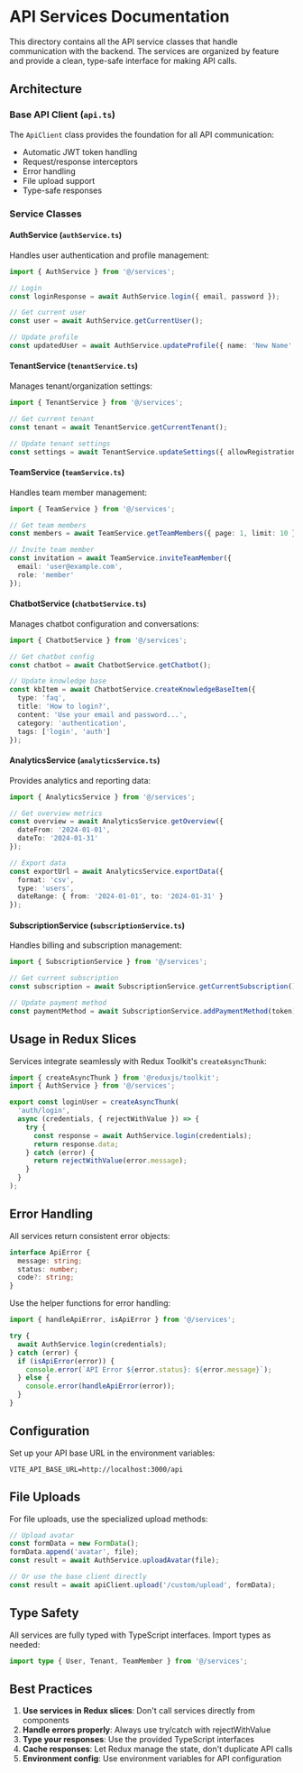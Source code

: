 # API Services Documentation

This directory contains all the API service classes that handle communication with the backend. The services are organized by feature and provide a clean, type-safe interface for making API calls.

## Architecture

### Base API Client (`api.ts`)
The `ApiClient` class provides the foundation for all API communication:
- Automatic JWT token handling
- Request/response interceptors
- Error handling
- File upload support
- Type-safe responses

### Service Classes

#### AuthService (`authService.ts`)
Handles user authentication and profile management:
```typescript
import { AuthService } from '@/services';

// Login
const loginResponse = await AuthService.login({ email, password });

// Get current user
const user = await AuthService.getCurrentUser();

// Update profile
const updatedUser = await AuthService.updateProfile({ name: 'New Name' });
```

#### TenantService (`tenantService.ts`)
Manages tenant/organization settings:
```typescript
import { TenantService } from '@/services';

// Get current tenant
const tenant = await TenantService.getCurrentTenant();

// Update tenant settings
const settings = await TenantService.updateSettings({ allowRegistration: false });
```

#### TeamService (`teamService.ts`)
Handles team member management:
```typescript
import { TeamService } from '@/services';

// Get team members
const members = await TeamService.getTeamMembers({ page: 1, limit: 10 });

// Invite team member
const invitation = await TeamService.inviteTeamMember({
  email: 'user@example.com',
  role: 'member'
});
```

#### ChatbotService (`chatbotService.ts`)
Manages chatbot configuration and conversations:
```typescript
import { ChatbotService } from '@/services';

// Get chatbot config
const chatbot = await ChatbotService.getChatbot();

// Update knowledge base
const kbItem = await ChatbotService.createKnowledgeBaseItem({
  type: 'faq',
  title: 'How to login?',
  content: 'Use your email and password...',
  category: 'authentication',
  tags: ['login', 'auth']
});
```

#### AnalyticsService (`analyticsService.ts`)
Provides analytics and reporting data:
```typescript
import { AnalyticsService } from '@/services';

// Get overview metrics
const overview = await AnalyticsService.getOverview({
  dateFrom: '2024-01-01',
  dateTo: '2024-01-31'
});

// Export data
const exportUrl = await AnalyticsService.exportData({
  format: 'csv',
  type: 'users',
  dateRange: { from: '2024-01-01', to: '2024-01-31' }
});
```

#### SubscriptionService (`subscriptionService.ts`)
Handles billing and subscription management:
```typescript
import { SubscriptionService } from '@/services';

// Get current subscription
const subscription = await SubscriptionService.getCurrentSubscription();

// Update payment method
const paymentMethod = await SubscriptionService.addPaymentMethod(token);
```

## Usage in Redux Slices

Services integrate seamlessly with Redux Toolkit's `createAsyncThunk`:

```typescript
import { createAsyncThunk } from '@reduxjs/toolkit';
import { AuthService } from '@/services';

export const loginUser = createAsyncThunk(
  'auth/login',
  async (credentials, { rejectWithValue }) => {
    try {
      const response = await AuthService.login(credentials);
      return response.data;
    } catch (error) {
      return rejectWithValue(error.message);
    }
  }
);
```

## Error Handling

All services return consistent error objects:
```typescript
interface ApiError {
  message: string;
  status: number;
  code?: string;
}
```

Use the helper functions for error handling:
```typescript
import { handleApiError, isApiError } from '@/services';

try {
  await AuthService.login(credentials);
} catch (error) {
  if (isApiError(error)) {
    console.error(`API Error ${error.status}: ${error.message}`);
  } else {
    console.error(handleApiError(error));
  }
}
```

## Configuration

Set up your API base URL in the environment variables:
```env
VITE_API_BASE_URL=http://localhost:3000/api
```

## File Uploads

For file uploads, use the specialized upload methods:
```typescript
// Upload avatar
const formData = new FormData();
formData.append('avatar', file);
const result = await AuthService.uploadAvatar(file);

// Or use the base client directly
const result = await apiClient.upload('/custom/upload', formData);
```

## Type Safety

All services are fully typed with TypeScript interfaces. Import types as needed:
```typescript
import type { User, Tenant, TeamMember } from '@/services';
```

## Best Practices

1. **Use services in Redux slices**: Don't call services directly from components
2. **Handle errors properly**: Always use try/catch with rejectWithValue
3. **Type your responses**: Use the provided TypeScript interfaces
4. **Cache responses**: Let Redux manage the state, don't duplicate API calls
5. **Environment config**: Use environment variables for API configuration

